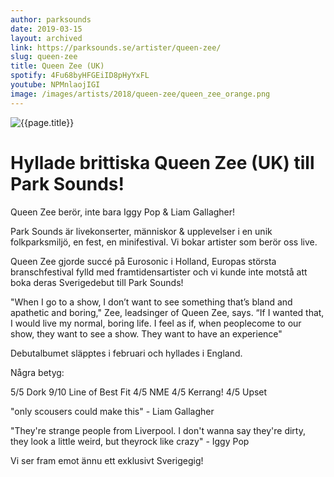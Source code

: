 ```yaml
---
author: parksounds
date: 2019-03-15
layout: archived
link: https://parksounds.se/artister/queen-zee/
slug: queen-zee
title: Queen Zee (UK)
spotify: 4Fu68byHFGEiID8pHyYxFL
youtube: NPMnlaojIGI
image: /images/artists/2018/queen-zee/queen_zee_orange.png
---
```


![{{page.title}}]({{page.image}})

# Hyllade brittiska Queen Zee (UK) till Park Sounds!

Queen Zee berör, inte bara Iggy Pop & Liam Gallagher!

Park Sounds är livekonserter, människor & upplevelser i en unik folkparksmiljö, en fest, en minifestival. Vi bokar artister som berör oss live.

Queen Zee gjorde succé på Eurosonic i Holland, Europas största branschfestival fylld med framtidensartister och vi kunde inte motstå att boka deras Sverigedebut till Park Sounds!

"When I go to a show, I don’t want to see something that’s bland and apathetic and boring," Zee, leadsinger of Queen Zee, says. “If I wanted that, I would live my normal, boring life. I feel as if, when peoplecome to our show, they want to see a show. They want to have an experience"

Debutalbumet släpptes i februari och hyllades i England.

Några betyg:

5/5 Dork
9/10 Line of Best Fit
4/5 NME
4/5 Kerrang!
4/5 Upset

"only scousers could make this" - Liam Gallagher

"They're strange people from Liverpool. I don't wanna say they're dirty, they look a little weird, but theyrock like crazy" - Iggy Pop

Vi ser fram emot ännu ett exklusivt Sverigegig!

